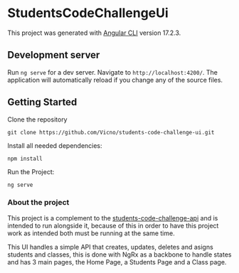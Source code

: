 # StudentsCodeChallengeUi

This project was generated with [Angular CLI](https://github.com/angular/angular-cli) version 17.2.3.

## Development server

Run `ng serve` for a dev server. Navigate to `http://localhost:4200/`. The application will automatically reload if you change any of the source files.

## Getting Started

Clone the repository

```
git clone https://github.com/Vicno/students-code-challenge-ui.git
```

Install all needed dependencies:

```
npm install
```

Run the Project:

```
ng serve
```

### About the project

This project is a complement to the [students-code-challenge-api](https://github.com/Vicno/students-code-challenge-api.git) and is intended to run alongside it, because of this in order to have this project work as intended both must be running at the same time.

This UI handles a simple API that creates, updates, deletes and asigns students and classes, this is done with NgRx as a backbone to handle states and has 3 main pages, the Home Page, a Students Page and a Class page.
